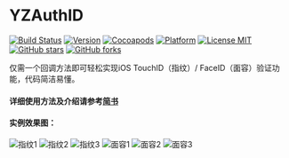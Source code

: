 # YZAuthID

[![Build Status](https://travis-ci.org/micyo202/YZAuthID.svg)](https://travis-ci.org/micyo202/YZAuthID)
[![Version](https://img.shields.io/badge/version-2.0.0-yellow.svg)](https://github.com/micyo202/YZAuthID)
[![Cocoapods](https://img.shields.io/badge/pod-v1.5.3-green.svg)](https://cocoapods.org/?q=YZAuthID)
[![Platform](https://img.shields.io/badge/platform-ios-red.svg)](https://github.com/micyo202/YZAuthID)
[![License MIT](https://img.shields.io/badge/license-MIT-lightgrey.svg)](https://github.com/micyo202/YZAuthID/blob/master/LICENSE)
[![GitHub stars](https://img.shields.io/github/stars/micyo202/YZAuthID.svg?style=social&label=Stars)](https://github.com/micyo202/YZAuthID)
[![GitHub forks](https://img.shields.io/github/forks/micyo202/YZAuthID.svg?style=social&label=Fork)](https://github.com/micyo202/YZAuthID)

仅需一个回调方法即可轻松实现iOS TouchID（指纹）/ FaceID（面容）验证功能，代码简洁易懂。

#### 详细使用方法及介绍请参考[简书](https://www.jianshu.com/p/da752036b2f4)

#### 实例效果图：

<img src="https://github.com/micyo202/YZAuthID/raw/master/auth_finger_1.png" alt="指纹1" title="指纹界面">

<img src="https://github.com/micyo202/YZAuthID/raw/master/auth_finger_2.png" alt="指纹2" title="开始认证">

<img src="https://github.com/micyo202/YZAuthID/raw/master/auth_finger_3.png" alt="指纹3" title="认证失败">

<img src="https://github.com/micyo202/YZAuthID/raw/master/auth_face_1.png" alt="面容1" title="面容界面">

<img src="https://github.com/micyo202/YZAuthID/raw/master/auth_face_2.png" alt="面容2" title="开始认证">

<img src="https://github.com/micyo202/YZAuthID/raw/master/auth_face_3.png" alt="面容3" title="认证失败">
